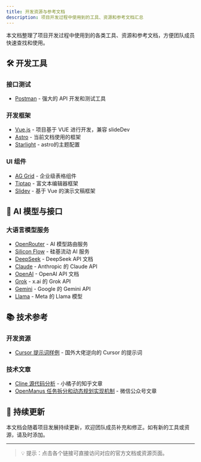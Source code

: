 ```yaml
---
title: 开发资源与参考文档
description: 项目开发过程中使用到的工具、资源和参考文档汇总
---
```


本文档整理了项目开发过程中使用到的各类工具、资源和参考文档，方便团队成员快速查找和使用。

## 🛠️ 开发工具

### 接口测试
- [Postman](https://www.postman.com/) - 强大的 API 开发和测试工具

### 开发框架
- [Vue.js](https://cn.vuejs.org/) - 项目基于 VUE 进行开发，兼容 slideDev
- [Astro](https://docs.astro.build/) - 当前文档使用的框架
- [Starlight](https://starlight.astro.build/zh-cn/getting-started/) - astro的主题配置

### UI 组件
- [AG Grid](https://www.ag-grid.com/) - 企业级表格组件
- [Tiptap](https://tiptap.dev/) - 富文本编辑器框架
- [Slidev](https://sli.dev/) - 基于 Vue 的演示文稿框架

## 🤖 AI 模型与接口

### 大语言模型服务
- [OpenRouter](https://openrouter.ai/) - AI 模型路由服务
- [Silicon Flow](https://siliconflow.cn/zh-cn/) - 硅基流动 AI 服务
- [DeepSeek](https://api-docs.deepseek.com/) - DeepSeek API 文档
- [Claude](https://docs.anthropic.com/en/docs/build-with-claude/tool-use/overview) - Anthropic 的 Claude API
- [OpenAI](https://platform.openai.com/docs/overview) - OpenAI API 文档
- [Grok](https://docs.x.ai/docs/overview) - x.ai 的 Grok API
- [Gemini](https://ai.google.dev/gemini-api/docs/) - Google 的 Gemini API
- [Llama](https://www.llama.com/docs/overview/) - Meta 的 Llama 模型

## 📚 技术参考

### 开发资源
- [Cursor 提示词样例](https://gist.github.com/ziqiangai/bf10681a4ca1273d85dd97785c654bac) - 国外大佬逆向的 Cursor 的提示词

### 技术文章
- [Cline 源代码分析](https://zhuanlan.zhihu.com/p/20474368968) - 小橘子的知乎文章
- [OpenManus 任务拆分和动态规划实现机制](https://mp.weixin.qq.com/s/hYIpgd-_bKQb9Mr9sAAJNQ) - 微信公众号文章

## 🔄 持续更新

本文档会随着项目发展持续更新，欢迎团队成员补充和修正。如有新的工具或资源，请及时添加。

---

> 💡 提示：点击各个链接可直接访问对应的官方文档或资源页面。